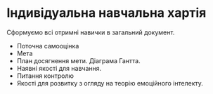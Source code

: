 # Індивідуальна навчальна хартія
Сформуємо всі отримні навички в загальний документ.  
* Поточна самооцінка
* Мета
* План досягнення мети. Діаграма Гантта.
* Наявні якості для навчання.
* Питання контролю
* Якості для розвитку з огляду на теорію емоційного інтелекту.